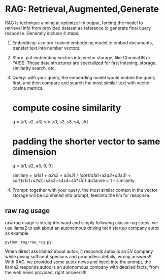 
# RAG: Retrieval,Augmented,Generate
RAG is technique aiming at optimize llm output, forcing the model to retrieval info from provided
dataset as reference to generate final query response. Generally include 4 steps:
1) Embedding: use pre-trained embedding model to embed documents, transfer text into number vectors.
2) Store: put embedding vectors into vector storage, like ChromaDB or FAISS. Those data structures
          are specialized for fast indexing, storage, similarity search, etc.
3) Query: with your query, the embedding model would embed the query first, and then compare
          and search the most similar text with vector cosine metrics.

    # compute cosine similarity
    q = [a1, a2, a3]
    s = [s1, s2, s3, s4, s5]

    # padding the shorter vector to same dimension
    q = [a1, a2, a3, 0, 0]

    similary = (a1*s1 + a2*s2 + a3*s3) / (sqrt(a1*a1+a2*a2+a3*a3) + sqrt(s1*s1+s2*s2+s3*s3+s4*s4+s5*s5))
    distance = 1 - similarity

4) Prompt: together with your query, the most similar context in the vector storage will be combined
           into prompt, feedinto the llm for response.



## raw rag usage
raw rag usage is straightforward and simply following classic rag steps.
we use llama2 to ask about an autonomous driving tech startup company autox as example.

    python rag/raw_rag.py

When direct ask llama2 about autox, it responds autox is an EV company while giving sufficent specious and groundless details, wrong answers!!!
With RAG, we provided some autox news and inject into the prompt, the llama2 responds autox is an autonomous
company with detailed facts, from the web news provided, right answers!!!



